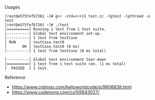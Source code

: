 
Usages

```
[root@e575fefb7261 ~]# g++ -std=c++11 test.cc -lgtest -lpthread -o test
[root@e575fefb7261 ~]# ./test
[==========] Running 1 test from 1 test suite.
[----------] Global test environment set-up.
[----------] 1 test from testCase
[ RUN      ] testCase.test0
[       OK ] testCase.test0 (0 ms)
[----------] 1 test from testCase (0 ms total)

[----------] Global test environment tear-down
[==========] 1 test from 1 test suite ran. (1 ms total)
[  PASSED  ] 1 test.
```

Reference 

- https://www.cnblogs.com/helloworldcode/p/9606838.html
- https://www.codenong.com/cs105643027/
